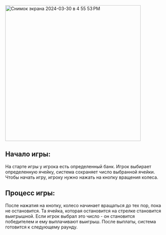 
<img width="429" alt="Снимок экрана 2024-03-30 в 4 55 53 PM" src="https://github.com/vasilinich11/rtippo_university/assets/88510499/7713b081-77bd-43d5-90d1-71c18dd5cca7">


## Начало игры:

На старте игры у игрока есть определенный банк.
Игрок выбирает определенную ячейку, система сохраняет число выбранной ячейки.
Чтобы начать игру, игроку нужно нажать на кнопку вращения колеса.

## Процесс игры:

После нажатия на кнопку, колесо начинает вращаться до тех пор, пока не остановится. 
Та ячейка, которая остановится на стрелке становится выигрышной. 
Если игрок выбрал это число - он становится победителем и ему выплачивают выигрыш. 
После выплаты, система готовится к следующему раунду.
